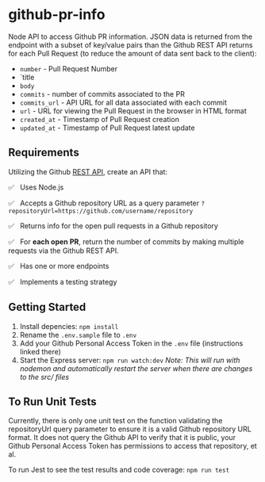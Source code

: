 # github-pr-info
Node API to access Github PR information.
JSON data is returned from the endpoint with a subset of key/value pairs than the Github REST API returns for each Pull Request (to reduce the amount of data sent back to the client):
* `number` - Pull Request Number
* `title
* `body`
* `commits` - number of commits associated to the PR
* `commits_url` - API URL for all data associated with each commit
* `url` - URL for viewing the Pull Request in the browser in HTML format
* `created_at` - Timestamp of Pull Request creation
* `updated_at` - Timestamp of Pull Request latest update

## Requirements
Utilizing the Github [REST API](https://docs.github.com/en/rest), create an API that:

✅ &nbsp; Uses Node.js

✅ &nbsp; Accepts a Github repository URL as a query parameter
   ```?repositoryUrl=https://github.com/username/repository```

✅ &nbsp; Returns info for the open pull requests in a Github repository

✅ &nbsp; For **each open PR**, return the number of commits by making multiple requests via the Github REST API.

✅ &nbsp; Has one or more endpoints

✅ &nbsp; Implements a testing strategy

## Getting Started
1) Install depencies: `npm install`
2) Rename the `.env.sample` file to `.env`
3) Add your Github Personal Access Token in the `.env` file (instructions linked there)
4) Start the Express server: `npm run watch:dev`
    *Note: This will run with nodemon and automatically restart the server when there are changes to the src/ files*

## To Run Unit Tests
Currently, there is only one unit test on the function validating the repositoryUrl query parameter to ensure it is a valid Github repository URL format. It does not query the Github API to verify that it is public, your Github Personal Access Token has permissions to access that repository, et al.

To run Jest to see the test results and code coverage:
```npm run test```
